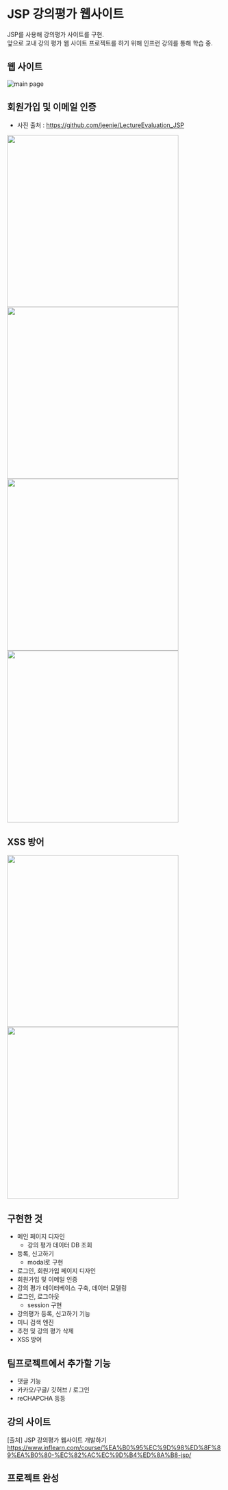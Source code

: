 # JSP 강의평가 웹사이트

JSP를 사용해 강의평가 사이트를 구현.  
앞으로 교내 강의 평가 웹 사이트 프로젝트를 하기 위해 인프런 강의를 통해 학습 중.

## 웹 사이트
![main page](https://user-images.githubusercontent.com/38181303/42281582-f4cd6f76-7fde-11e8-9d6a-783c7676f4f3.png)

## 회원가입 및 이메일 인증
- 사진 출처 : https://github.com/jeenie/LectureEvaluation_JSP

<div>
<img width= "400" src="https://user-images.githubusercontent.com/38181303/42099471-75ecdf0a-7bf8-11e8-8b60-5c31267db1a0.png">
<img width= "400" src="https://user-images.githubusercontent.com/38181303/42100066-20a82f98-7bfa-11e8-9276-a0b32a4ebf86.png">
</div>
<div>
<img width= "400" src="https://user-images.githubusercontent.com/38181303/42099774-5461eb40-7bf9-11e8-81c7-58a4a0614cf1.png">
<img width= "400" src="https://user-images.githubusercontent.com/38181303/42099830-7e4c2880-7bf9-11e8-93b1-e9fbf113df68.png">
</div>

## XSS 방어
<div>
<img width= "400" src="https://user-images.githubusercontent.com/38181303/42285165-aa7a817e-7fe9-11e8-8912-7052ba0c75b2.png">
<img width= "400" src="https://user-images.githubusercontent.com/38181303/42285180-b4abc6f8-7fe9-11e8-8ce6-6050f2e8b8f4.png">
</div>



## 구현한 것
- 메인 페이지 디자인  
  - 강의 평가 데이터 DB 조회
- 등록, 신고하기 
  - modal로 구현
- 로그인, 회원가입 페이지 디자인
- 회원가입 및 이메일 인증
- 강의 평가 데이터베이스 구축, 데이터 모델링
- 로그인, 로그아웃 
  - session 구현
- 강의평가 등록, 신고하기 기능
- 미니 검색 엔진
- 추천 및 강의 평가 삭제
- XSS 방어

## 팀프로젝트에서 추가할 기능
- 댓글 기능
- 카카오/구글/ 깃허브 / 로그인 
- reCHAPCHA 등등

## 강의 사이트
[출처] JSP 강의평가 웹사이트 개발하기  
https://www.inflearn.com/course/%EA%B0%95%EC%9D%98%ED%8F%89%EA%B0%80-%EC%82%AC%EC%9D%B4%ED%8A%B8-jsp/


## 프로젝트 완성
